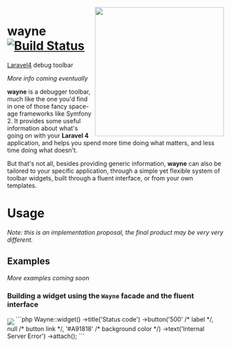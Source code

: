 <img align="right" src="http://i.imgur.com/ioms1mc.png" height="300px">

# wayne [![Build Status](https://travis-ci.org/filp/wayne.png?branch=master)](https://travis-ci.org/filp/wayne)
[Laravel4](http://four.laravel.com) debug toolbar

*More info coming eventually*

**wayne** is a debugger toolbar, much like the one you'd find in one of those fancy space-age frameworks like Symfony 2.
It provides some useful information about what's going on with your **Laravel 4** application, and helps you spend
more time doing what matters, and less time doing what doesn't.

But that's not all, besides providing generic information, **wayne** can also be tailored to your specific application,
through a simple yet flexible system of toolbar widgets, built through a fluent interface, or from your own templates.

# Usage

*Note: this is an implementation proposal, the final product may be very very different.*

## Examples

*More examples coming soon*

### Building a widget using the `Wayne` facade and the fluent interface
<img src="http://i.imgur.com/iUFValC.png" align="middle">
```php
Wayne::widget()
  ->title('Status code')
  ->button('500' /* label */, null /* button link */, '#A91818' /* background color */)
  ->text('Internal Server Error')
->attach();
```
